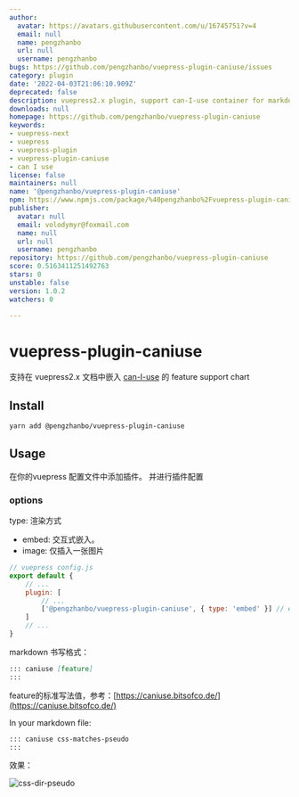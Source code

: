 ```yaml
---
author:
  avatar: https://avatars.githubusercontent.com/u/16745751?v=4
  email: null
  name: pengzhanbo
  url: null
  username: pengzhanbo
bugs: https://github.com/pengzhanbo/vuepress-plugin-caniuse/issues
category: plugin
date: '2022-04-03T21:06:10.909Z'
deprecated: false
description: vuepress2.x plugin, support can-I-use container for markdown
downloads: null
homepage: https://github.com/pengzhanbo/vuepress-plugin-caniuse
keywords:
- vuepress-next
- vuepress
- vuepress-plugin
- vuepress-plugin-caniuse
- can I use
license: false
maintainers: null
name: '@pengzhanbo/vuepress-plugin-caniuse'
npm: https://www.npmjs.com/package/%40pengzhanbo%2Fvuepress-plugin-caniuse
publisher:
  avatar: null
  email: volodymyr@foxmail.com
  name: null
  url: null
  username: pengzhanbo
repository: https://github.com/pengzhanbo/vuepress-plugin-caniuse
score: 0.5163411251492763
stars: 0
unstable: false
version: 1.0.2
watchers: 0

---
```


# vuepress-plugin-caniuse

支持在 vuepress2.x 文档中嵌入 [can-I-use](https://caniuse.com/) 的 feature support chart

## Install

``` sh
yarn add @pengzhanbo/vuepress-plugin-caniuse
```

## Usage

在你的vuepress 配置文件中添加插件。
并进行插件配置

### options

type: 渲染方式

- embed: 交互式嵌入。
- image: 仅插入一张图片

``` js
// vuepress config.js
export default {
    // ...
    plugin: [
        // ...
        ['@pengzhanbo/vuepress-plugin-caniuse', { type: 'embed' }] // embed | image
    ]
    // ...
}
```

markdown 书写格式：
``` md
::: caniuse [feature]
:::
```

feature的标准写法值，参考：[https://caniuse.bitsofco.de/](https://caniuse.bitsofco.de/)

In your markdown file:
``` md
::: caniuse css-matches-pseudo
:::
```

效果：

![css-dir-pseudo](https://caniuse.bitsofco.de/image/css-dir-pseudo.webp)
